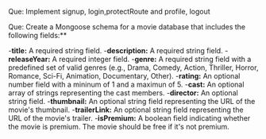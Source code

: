 Que: Implement signup, login,protectRoute and profile, logout

Que: Create a Mongoose schema for a movie database that includes the following fields:**

-**title:** A required string field.
-**description:** A required string field.
-**releaseYear:** A required integer field.
-**genre:** A required string field with a predefined set of valid genres (e.g., Drama, Comedy, Action, Thriller, Horror, Romance, Sci-Fi, Animation, Documentary, Other).
-**rating:** An optional number field with a mininum of 1 and a maximun of 5.
-**cast:** An optional array of strings representing the cast members.
-**director:** An optional string field.
-**thumbnail:** An optional string field representing the URL of the movie's thumbnail.
-**trailerLink:** An optional string field representing the URL of the movie's trailer.
-**isPremium:** A boolean field indicating whether the movie is premium. The movie should be free if it's not premium.